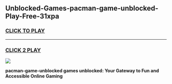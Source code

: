 
## Unblocked-Games-pacman-game-unblocked-Play-Free-31xpa
<h3>
<a href="https://premium76.site?title=pacman-game-unblocked&ref=17A">CLICK TO PLAY</a></h3>
<hr>

<h3>
<a href="https://premium76.site?title=pacman-game-unblocked&ref=17A">CLICK 2 PLAY</a>
  
</h3>

<a href="https://premium76.site?title=pacman-game-unblocked&ref=17A"><img src="https://clearcache.store/games.png"></a>


**pacman-game-unblocked games unblocked: Your Gateway to Fun and Accessible Online Gaming**
